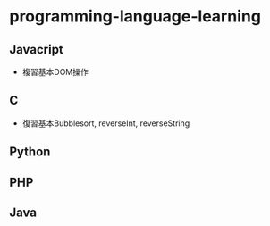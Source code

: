 # programming-language-learning

## Javacript 

- 複習基本DOM操作 


## C

- 復習基本Bubblesort, reverseInt, reverseString

## Python



## PHP


## Java


